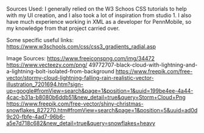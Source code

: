 Sources Used: 
I generally relied on the W3 Schoos CSS tutorials to help with my UI creation, and I also took a lot of inspiration from studio 1. I also have much experience working in XML as a developer for PennMobile, so my knowledge from that project carried over. 

Some specific useful links:
https://www.w3schools.com/css/css3_gradients_radial.asp

Image Sources:
https://www.freeiconspng.com/img/34472
https://www.vecteezy.com/png/
49772707-black-cloud-with-lightning-and-a-lightning-bolt-isolated-from-background
https://www.freepik.com/free-vector/stormy-cloud-lightning-falling-rain-realistic-vector-illustration_7201694.htm?sign-up=google#fromView=search&page=1&position=1&uuid=199be4ee-4a44-4cac-b31a-b8080b6ddb51&new_detail=true&query=Storm+Cloud+Png
https://www.freepik.com/free-vector/shiny-christmas-snowflakes_827270.htm#fromView=search&page=1&position=5&uuid=ad0d9c20-fbfe-4ad7-96b6-a5e7d718c682&new_detail=true&query=snowflakes+heavy
